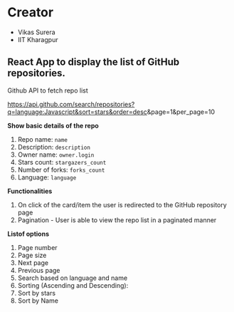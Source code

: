 # Creator
- Vikas Surera
- IIT Kharagpur

## React App to display the list of GitHub repositories. 

Github API to fetch repo list

<https://api.github.com/search/repositories?q=language:Javascript&sort=stars&order=desc>&page=1&per_page=10

**Show basic details of the repo**

1) Repo name: `name`
2) Description: `description`
3) Owner name: `owner.login`
4) Stars count: `stargazers_count`
5) Number of forks: `forks_count`
6) Language: `language`

**Functionalities**
1) On click of the card/item the user is redirected to the GitHub repository page
2) Pagination - User is able to view the repo list in a paginated manner 

**Listof options**
1) Page number
2) Page size
3) Next page
4) Previous page
3) Search based on language and name
4) Sorting (Ascending and Descending):
1) Sort by stars
2) Sort by Name

